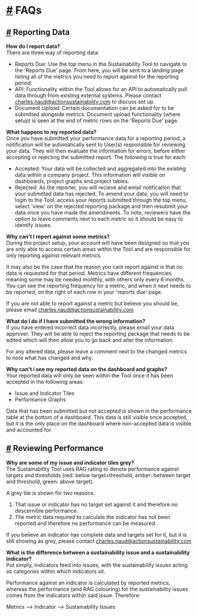 # [#](#-Frequently-Asked-Questions) FAQs

## [#](#-Reporting-Data) Reporting Data

**How do I report data?**  
There are three way of reporting data:
- Reports Due: Use the top menu in the Sustainability Tool to navigate to the 'Reports Due' page. From here, you will be sent to a landing page listing all of the metrics you need to report against for the reporting period.
- API: Functionality within the Tool allows for an API to automatically pull data through from existing external systems. Please contact charles.naud@actionsustainability.com to discuss set up.
- Document Upload: Certain documentation can be asked for to be submitted alongside metrics. Document upload functionality (where setup) is seen at the end of metric rows on the 'Reports Due' page.

**What happens to my reported data?**  
Once you have submitted your performance data for a reporting period, a notification will be automatically sent to User(s) responsible for reviewing your data. They will then evaluate the information for errors, before either accepting or rejecting the submitted report. The following is true for each:
- Accepted: Your data will be collected and aggregated into the existing data within a company project. This information will visible on dashboards, project graphs and project tables.
- Rejected: As the reporter, you will recieve and email notification that your submitted data has rejected. To amend your data, you will need to login to the Tool, access your reports submitted through the top menu, select 'view' on the rejected reporting package and then resubmit your data once you have made the amendments. To note, reviewers have the option to leave comments next to each metric so it should be easy to identify issues. 

**Why can't I report against some metrics?**  
During the project setup, your account will have been designed so that you are only able to access certain areas within the Tool and are responsible for only reporting against relevant metrics.

It may also be the case that the reason you cant report against is that no data is requested for that period. Metrics have different frequencies meaning some may be needed monthly, with others only every 6 months. You can see the reporting frequency for a metric, and when it next needs to be reported, on the right of each row in your 'reports due' page.

If you are not able to report against a metric but believe you should be, please email charles.naud@actionsustainability.com

**What do I do if I have submitted the wrong information?**  
If you have entered incorrect data incorrectly, please email your data approver. They will be able to reject the reporting package that needs to be edited which will then allow you to go back and alter the information.

For any altered data, please leave a comment next to the changed metrics to note what has changed and why.

**Why can't i see my reported data on the dashboard and graphs?**  
Your reported data will only be seen within the Tool once it has been accepted in the following areas:
- Issue and Indicator Tiles
- Performance Graphs

Data that has been submitted but not accepted is shown in the performance table at the bottom of a dashboard. This data is still visible once accepted, but it is the only place on the dashboard where non-accepted data is visible and accounted for. 

## [#](#-Reporting-Data) Reviewing Performance

**Why are some of my issue and indicator tiles grey?**  
The Sustainability Tool uses RAG rating to denote performance against targets and thresholds (red: below target+threshold, amber: between target and threshold, green: above target).

A grey tile is shown for two reasons:
1. That issue or indicator has no target set against it and therefore no descernible performance.
2. The metric data required to calculate the indicator has not been reported and therefore no performance can be measured.

If you believe an indicator has complete data and targets set for it, but it is still showing as grey, please contact charles.naud@actionsustainability.com

**What is the difference between a sustainability issue and a sustainability indicator?**  
Put simply, indicators feed into issues, with the sustainability issues acting as categories within which indicators sit.

Performance against an indicator is calculated by reported metrics, whereas the performance (and RAG colouring) for the sustainability issues comes from the indicators within said issue. Therefore:

Metrics --> Indicator --> Sustainability Issues


